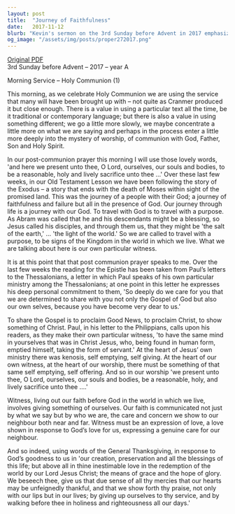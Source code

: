 ```yaml
---
layout: post
title:  "Journey of Faithfulness"
date:   2017-11-12
blurb: "Kevin's sermon on the 3rd Sunday before Advent in 2017 emphasizes the importance of worship and communion with God. He reflects on the journey of faithfulness and failure, akin to the Exodus, and the call to be 'the salt of the earth' and 'the light of the world.' The sermon encourages self-emptying and self-offering in worship, mirroring Jesus' ministry, and stresses that our witness to faith is through both our words and actions, driven by love and care for our neighbors."
og_image: "/assets/img/posts/proper272017.png"
---
```

[Original PDF](/assets/pdf/proper272017.pdf)    
3rd Sunday before Advent – 2017 – year A

Morning Service – Holy Communion (1)

This morning, as we celebrate Holy Communion we are using the service that many will have been brought up with – not quite as Cranmer produced it but close enough. There is a value in using a particular text all the time, be it traditional or contemporary language; but there is also a value in using something different; we go a little more slowly, we maybe concentrate a little more on what we are saying and perhaps in the process enter a little more deeply into the mystery of worship, of communion with God, Father, Son and Holy Spirit.

In our post-communion prayer this morning I will use those lovely words, 'and here we present unto thee, O Lord, ourselves, our souls and bodies, to be a reasonable, holy and lively sacrifice unto thee …' Over these last few weeks, in our Old Testament Lesson we have been following the story of the Exodus – a story that ends with the death of Moses within sight of the promised land. This was the journey of a people with their God; a journey of faithfulness and failure but all in the presence of God. Our journey through life is a journey with our God. To travel with God is to travel with a purpose. As Abram was called that he and his descendants might be a blessing, so Jesus called his disciples, and through them us, that they might be 'the salt of the earth,' … 'the light of the world.' So we are called to travel with a purpose, to be signs of the Kingdom in the world in which we live. What we are talking about here is our own particular witness.

It is at this point that that post communion prayer speaks to me. Over the last few weeks the reading for the Epistle has been taken from Paul’s letters to the Thessalonians, a letter in which Paul speaks of his own particular ministry among the Thessalonians; at one point in this letter he expresses his deep personal commitment to them, 'So deeply do we care for you that we are determined to share with you not only the Gospel of God but also our own selves, because you have become very dear to us.'

To share the Gospel is to proclaim Good News, to proclaim Christ, to show something of Christ. Paul, in his letter to the Philippians, calls upon his readers, as they make their own particular witness, 'to have the same mind in yourselves that was in Christ Jesus, who, being found in human form, emptied himself, taking the form of servant.' At the heart of Jesus’ own ministry there was kenosis, self emptying, self giving. At the heart of our own witness, at the heart of our worship, there must be something of that same self emptying, self offering. And so in our worship 'we present unto thee, O Lord, ourselves, our souls and bodies, be a reasonable, holy, and lively sacrifice unto thee ….'

Witness, living out our faith before God in the world in which we live, involves giving something of ourselves. Our faith is communicated not just by what we say but by who we are, the care and concern we show to our neighbour both near and far. Witness must be an expression of love, a love shown in response to God’s love for us, expressing a genuine care for our neighbour.

And so indeed, using words of the General Thanksgiving, in response to God’s goodness to us in 'our creation, preservation and all the blessings of this life; but above all in thine inestimable love in the redemption of the world by our Lord Jesus Christ; the means of grace and the hope of glory. We beseech thee, give us that due sense of all thy mercies that our hearts may be unfeignedly thankful, and that we show forth thy praise, not only with our lips but in our lives; by giving up ourselves to thy service, and by walking before thee in holiness and righteousness all our days.'
